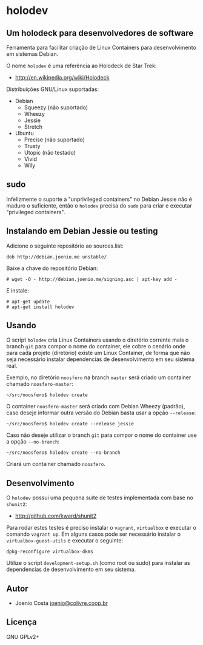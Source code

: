 # holodev

## Um holodeck para desenvolvedores de software

Ferramenta para facilitar criação de Linux Containers para desenvolvimento
em sistemas Debian.

O nome `holodev` é uma referência ao Holodeck de Star Trek:

* http://en.wikipedia.org/wiki/Holodeck

Distribuições GNU/Linux suportadas:

* Debian
  * Squeezy (não suportado)
  * Wheezy
  * Jessie
  * Stretch
* Ubuntu
  * Precise (não suportado)
  * Trusty
  * Utopic (não testado)
  * Vivid
  * Wily

## sudo

Infelizmente o suporte a "unprivileged containers" no Debian Jessie
não é maduro o suficiente, então o `holodev` precisa do `sudo` para
criar e executar "privileged containers".

## Instalando em Debian Jessie ou testing

Adicione o seguinte repositório ao sources.list:

    deb http://debian.joenio.me unstable/

Baixe a chave do repositório Debian:

    # wget -O - http://debian.joenio.me/signing.asc | apt-key add -

E instale:

    # apt-get update
    # apt-get install holodev

## Usando

O script `holodev` cria Linux Containers usando o diretório corrente mais o
branch `git` para compor o nome do container, ele cobre o cenário onde para
cada projeto (diretório) existe um Linux Container, de forma que não seja
necessário instalar dependencias de desenvolvimento em seu sistema real.

Exemplo, no diretório `noosfero` na branch `master` será criado um container
chamado `noosfero-master`:

    ~/src/noosfero$ holodev create

O container `noosfero-master` será criado com Debian Wheezy (padrão), caso
deseje informar outra versão do Debian basta usar a opção `--release`:

    ~/src/noosfero$ holodev create --release jessie

Caso não deseje utilizar o branch `git` para compor o nome do container use a
opção `--no-branch`:

    ~/src/noosfero$ holodev create --no-branch

Criará um container chamado `noosfero`.

## Desenvolvimento

O `holodev` possui uma pequena suíte de testes implementada com base no
`shunit2`:

* http://github.com/kward/shunit2

Para rodar estes testes é preciso instalar o `vagrant`, `virtualbox` e executar
o comando `vagrant up`. Em alguns casos pode ser necessário instalar o
`virtualbox-guest-utils` e executar o seguinte:

    dpkg-reconfigure virtualbox-dkms

Utilize o script `development-setup.sh` (como root ou sudo) para instalar
as dependencias de desenvolvimento em seu sistema.

## Autor

* Joenio Costa <joenio@colivre.coop.br>

## Licença

GNU GPLv2+
